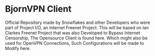 # BjornVPN Client

Official Repository made by Snowflakes and other Developers who were part of Project I/O, an Internet Freenet Project. This will be based on Ian Clarkes Freenet Project that was also Developed to Bypass Internet Censorship, The Opensource Client is found here. Which might also be used for OpenVPN Connections, Such Configurations will be made to Modify here.
